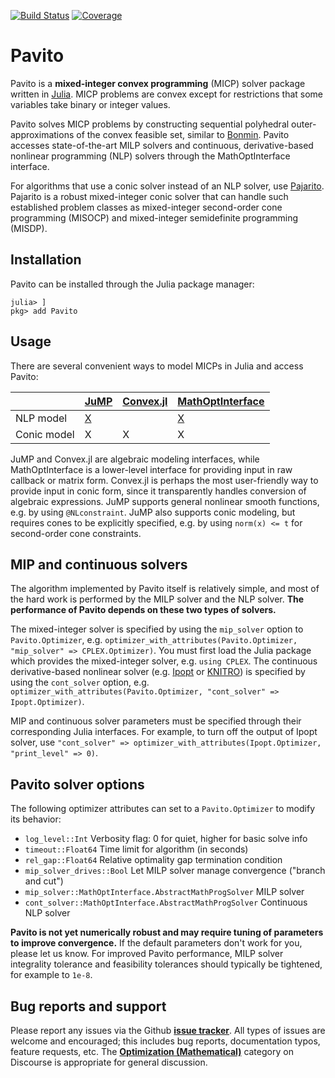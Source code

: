 [![Build Status](https://github.com/jump-dev/Pavito.jl/workflows/CI/badge.svg)](https://github.com/jump-dev/Pavito.jl/actions)
[![Coverage](https://codecov.io/gh/jump-dev/Pavito.jl/branch/master/graph/badge.svg)](https://codecov.io/gh/jump-dev/Pavito.jl)

# Pavito

Pavito is a **mixed-integer convex programming** (MICP) solver package written in [Julia](http://julialang.org/). MICP problems are convex except for restrictions that some variables take binary or integer values.

Pavito solves MICP problems by constructing sequential polyhedral outer-approximations of the convex feasible set, similar to [Bonmin](https://projects.coin-or.org/Bonmin). Pavito accesses state-of-the-art MILP solvers and continuous, derivative-based nonlinear programming (NLP) solvers through the MathOptInterface interface.

For algorithms that use a conic solver instead of an NLP solver, use [Pajarito](https://github.com/JuliaOpt/Pajarito.jl). Pajarito is a robust mixed-integer conic solver that can handle such established problem classes as mixed-integer second-order cone programming (MISOCP) and mixed-integer semidefinite programming (MISDP).

## Installation

Pavito can be installed through the Julia package manager:

```
julia> ]
pkg> add Pavito
```

## Usage

There are several convenient ways to model MICPs in Julia and access Pavito:

|             | [JuMP][JuMP-url]  | [Convex.jl][convex-url]  | [MathOptInterface][moi-url]  |
|-------------|-------------------|--------------------------|------------------------------|
| NLP model   | [X][JuMP-nlp-url] |                          | [X][moi-nlp-url]             |
| Conic model | X                 | X                        | X                            |

[moi-nlp-url]: https://jump.dev/MathOptInterface.jl/dev/apireference/#Nonlinear-programming-(NLP)-1
[JuMP-url]: https://github.com/jump-dev/JuMP.jl
[JuMP-nlp-url]: https://jump.dev/JuMP.jl/dev/nlp/
[convex-url]: https://github.com/jump-dev/Convex.jl
[moi-url]: https://github.com/jump-dev/MathOptInterface.jl

JuMP and Convex.jl are algebraic modeling interfaces, while MathOptInterface is a lower-level interface for providing input in raw callback or matrix form.
Convex.jl is perhaps the most user-friendly way to provide input in conic form, since it transparently handles conversion of algebraic expressions.
JuMP supports general nonlinear smooth functions, e.g. by using `@NLconstraint`. JuMP also supports conic modeling, but requires cones to be explicitly specified, e.g. by using `norm(x) <= t` for second-order cone constraints.

## MIP and continuous solvers

The algorithm implemented by Pavito itself is relatively simple, and most of the hard work is performed by the MILP solver and the NLP solver.
**The performance of Pavito depends on these two types of solvers.**

The mixed-integer solver is specified by using the `mip_solver` option to `Pavito.Optimizer`, e.g. `optimizer_with_attributes(Pavito.Optimizer, "mip_solver" => CPLEX.Optimizer)`.
You must first load the Julia package which provides the mixed-integer solver, e.g. `using CPLEX`.
The continuous derivative-based nonlinear solver (e.g. [Ipopt](https://projects.coin-or.org/Ipopt) or [KNITRO](https://www.artelys.com/solvers/knitro/)) is specified by using the `cont_solver` option, e.g. `optimizer_with_attributes(Pavito.Optimizer, "cont_solver" => Ipopt.Optimizer)`.

MIP and continuous solver parameters must be specified through their corresponding Julia interfaces.
For example, to turn off the output of Ipopt solver, use `"cont_solver" => optimizer_with_attributes(Ipopt.Optimizer, "print_level" => 0)`.

## Pavito solver options

The following optimizer attributes can set to a `Pavito.Optimizer` to modify its behavior:

  * `log_level::Int` Verbosity flag: 0 for quiet, higher for basic solve info
  * `timeout::Float64` Time limit for algorithm (in seconds)
  * `rel_gap::Float64` Relative optimality gap termination condition
  * `mip_solver_drives::Bool` Let MILP solver manage convergence ("branch and cut")
  * `mip_solver::MathOptInterface.AbstractMathProgSolver` MILP solver
  * `cont_solver::MathOptInterface.AbstractMathProgSolver` Continuous NLP solver

**Pavito is not yet numerically robust and may require tuning of parameters to improve convergence.**
If the default parameters don't work for you, please let us know.
For improved Pavito performance, MILP solver integrality tolerance and feasibility tolerances should typically be tightened, for example to `1e-8`.

## Bug reports and support

Please report any issues via the Github **[issue tracker]**. All types of issues are welcome and encouraged; this includes bug reports, documentation typos, feature requests, etc. The **[Optimization (Mathematical)]** category on Discourse is appropriate for general discussion.

[issue tracker]: https://github.com/jump-dev/Pavito.jl/issues
[Optimization (Mathematical)]: https://discourse.julialang.org/c/domain/opt
